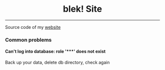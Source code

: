 <h1 align='center'>blek! Site</h1>
<hr/>
Source code of my <a href='https://blek.codes'>website</a>

### Common problems
#### Can't log into database: role '***' does not exist
Back up your data, delete db directory, check again
